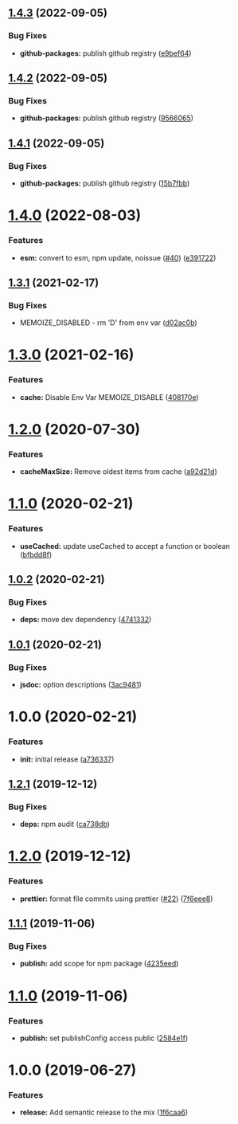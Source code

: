 ## [1.4.3](https://github.com/5app/memoize/compare/v1.4.2...v1.4.3) (2022-09-05)


### Bug Fixes

* **github-packages:** publish github registry ([e9bef64](https://github.com/5app/memoize/commit/e9bef649241ac59c88ae30d55351b566f07bed6e))

## [1.4.2](https://github.com/5app/memoize/compare/v1.4.1...v1.4.2) (2022-09-05)


### Bug Fixes

* **github-packages:** publish github registry ([9566065](https://github.com/5app/memoize/commit/956606527f38c42889b75c3fb1e027f0195f1d6c))

## [1.4.1](https://github.com/5app/memoize/compare/v1.4.0...v1.4.1) (2022-09-05)


### Bug Fixes

* **github-packages:** publish github registry ([15b7fbb](https://github.com/5app/memoize/commit/15b7fbb20fd88eac4263e0c4bbd5675a687e2c3d))

# [1.4.0](https://github.com/5app/memoize/compare/v1.3.1...v1.4.0) (2022-08-03)


### Features

* **esm:** convert to esm, npm update, noissue ([#40](https://github.com/5app/memoize/issues/40)) ([e391722](https://github.com/5app/memoize/commit/e391722a678694d49d3401fa19b8ead7f08a3b51))

## [1.3.1](https://github.com/5app/memoize/compare/v1.3.0...v1.3.1) (2021-02-17)


### Bug Fixes

* MEMOIZE_DISABLED - rm 'D' from env var ([d02ac0b](https://github.com/5app/memoize/commit/d02ac0b9cf9a11b38e522876883169b4020948e6))

# [1.3.0](https://github.com/5app/memoize/compare/v1.2.0...v1.3.0) (2021-02-16)


### Features

* **cache:** Disable Env Var MEMOIZE_DISABLE ([408170e](https://github.com/5app/memoize/commit/408170e8cbb9a4e888652b5453d825f4f25c0a5b))

# [1.2.0](https://github.com/5app/memoize/compare/v1.1.0...v1.2.0) (2020-07-30)


### Features

* **cacheMaxSize:** Remove oldest items from cache ([a92d21d](https://github.com/5app/memoize/commit/a92d21d260e5654a40c609a94a9a79424cd4a838))

# [1.1.0](https://github.com/5app/memoize/compare/v1.0.2...v1.1.0) (2020-02-21)


### Features

* **useCached:** update useCached to accept a function or boolean ([bfbdd8f](https://github.com/5app/memoize/commit/bfbdd8f77c8e49839f65da005733e5b2aba08714))

## [1.0.2](https://github.com/5app/memoize/compare/v1.0.1...v1.0.2) (2020-02-21)


### Bug Fixes

* **deps:** move dev dependency ([4741332](https://github.com/5app/memoize/commit/4741332e32d7c59e61247fae7ff4fb4a5fb5021d))

## [1.0.1](https://github.com/5app/memoize/compare/v1.0.0...v1.0.1) (2020-02-21)


### Bug Fixes

* **jsdoc:** option descriptions ([3ac9481](https://github.com/5app/memoize/commit/3ac9481627e147d2c308257524c26f9d9bfdb78b))

# 1.0.0 (2020-02-21)


### Features

* **init:** initial release ([a736337](https://github.com/5app/memoize/commit/a736337c97bee99fe4a254cdbdba16a6fe66bd8e))

## [1.2.1](https://github.com/5app/js-template/compare/v1.2.0...v1.2.1) (2019-12-12)


### Bug Fixes

* **deps:** npm audit ([ca738db](https://github.com/5app/js-template/commit/ca738dba9044e54931fab71afdee889a8acde958))

# [1.2.0](https://github.com/5app/js-template/compare/v1.1.1...v1.2.0) (2019-12-12)


### Features

* **prettier:** format file commits using prettier ([#22](https://github.com/5app/js-template/issues/22)) ([7f6eee8](https://github.com/5app/js-template/commit/7f6eee8f884fa4b21a7799df4b6727ab0a430415))

## [1.1.1](https://github.com/5app/js-template/compare/v1.1.0...v1.1.1) (2019-11-06)


### Bug Fixes

* **publish:** add scope for npm package ([4235eed](https://github.com/5app/js-template/commit/4235eed4a50b3ef4b7e8d1c949b25c1a8ce3ad11))

# [1.1.0](https://github.com/5app/js-template/compare/v1.0.0...v1.1.0) (2019-11-06)


### Features

* **publish:** set publishConfig access public ([2584e1f](https://github.com/5app/js-template/commit/2584e1f3bc90827ecf98ec7ca7286facdf1d9baf))

# 1.0.0 (2019-06-27)


### Features

* **release:** Add semantic release to the mix ([1f6caa6](https://github.com/5app/js-template/commit/1f6caa6))
